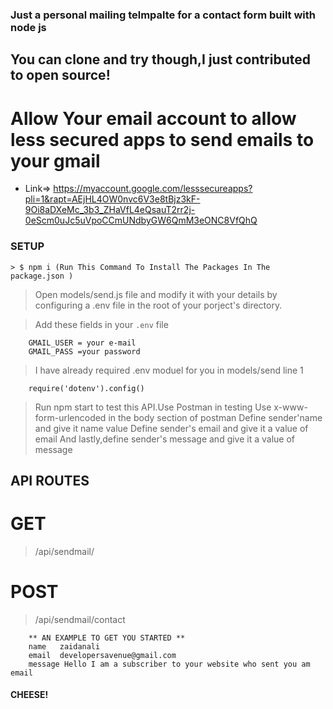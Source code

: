 ### Just a personal mailing telmpalte for a contact form built with node js
## You can clone and try though,I just contributed to open source!
# Allow Your email account to allow less secured apps to send emails to your gmail

* Link=> https://myaccount.google.com/lesssecureapps?pli=1&rapt=AEjHL4OW0nvc6V3e8tBjz3kF-9Oi8aDXeMc_3b3_ZHaVfL4eQsauT2rr2j-0eScm0uJc5uVpoCCmUNdbyGW6QmM3eONC8VfQhQ


### SETUP
```
> $ npm i (Run This Command To Install The Packages In The package.json )

```
> Open models/send.js file and modify it with your details by configuring a .env file in the root of your porject's directory.

>Add these fields in your ```.env``` file
```
    GMAIL_USER = your e-mail
    GMAIL_PASS =your password
```
> I have already required .env moduel for you in models/send line 1
```
    require('dotenv').config()

```
>Run npm start to test this API.Use Postman in testing
>Use x-www-form-urlencoded in the body section of postman
>Define sender'name and give it name value
>Define sender's email and give it a value of email
>And lastly,define sender's message and give it a value of message

## API ROUTES
# GET
> /api/sendmail/
# POST
>/api/sendmail/contact
```
    ** AN EXAMPLE TO GET YOU STARTED **
    name   zaidanali
    email  developersavenue@gmail.com
    message Hello I am a subscriber to your website who sent you am email
```


#### CHEESE!
